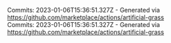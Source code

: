 Commits: 2023-01-06T15:36:51.327Z - Generated via https://github.com/marketplace/actions/artificial-grass
<br>
Commits: 2023-01-06T15:36:51.327Z - Generated via https://github.com/marketplace/actions/artificial-grass
<br>
